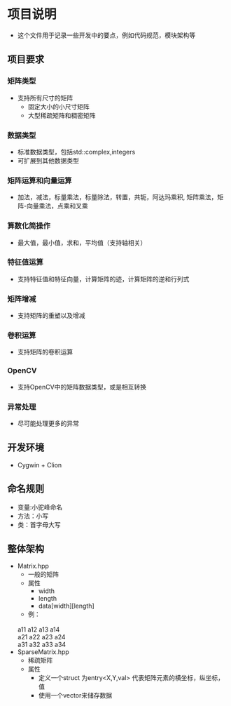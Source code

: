 # 项目说明 
+ 这个文件用于记录一些开发中的要点，例如代码规范，模块架构等
## 项目要求
### 矩阵类型
+ 支持所有尺寸的矩阵
   + 固定大小的小尺寸矩阵
   + 大型稀疏矩阵和稠密矩阵
### 数据类型
+ 标准数据类型，包括std::complex,integers
+ 可扩展到其他数据类型
### 矩阵运算和向量运算
+ 加法，减法，标量乘法，标量除法，转置，共轭，阿达玛乘积,
矩阵乘法，矩阵-向量乘法，点乘和叉乘
### 算数化简操作
+ 最大值，最小值，求和，平均值（支持轴相关）
### 特征值运算
+ 支持特征值和特征向量，计算矩阵的迹，计算矩阵的逆和行列式
### 矩阵增减
+ 支持矩阵的重塑以及增减
### 卷积运算
+ 支持矩阵的卷积运算
### OpenCV
+ 支持OpenCV中的矩阵数据类型，或是相互转换
### 异常处理
+ 尽可能处理更多的异常
## 开发环境
+ Cygwin + Clion
## 命名规则
+ 变量:小驼峰命名
+ 方法：小写
+ 类：首字母大写
## 整体架构
+ Matrix.hpp
    + 一般的矩阵
    + 属性
        + width
        + length
        + data[width][length]
     + 例：
     <br>
     a11 a12 a13 a14
     <br>
     a21 a22 a23 a24
     <br>
     a31 a32 a33 a34
+ SparseMatrix.hpp
    + 稀疏矩阵
    + 属性
        + 定义一个struct 为entry<X,Y,val> 代表矩阵元素的横坐标，纵坐标，值
        + 使用一个vector<entry>来储存数据
        
        



